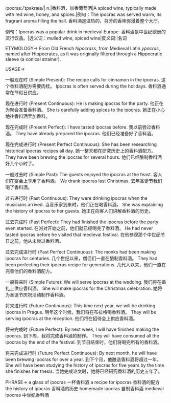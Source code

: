 ipocras:/ˈɪpəkræs/| n.|香料酒，加香葡萄酒|A spiced wine, typically made with red wine, honey, and spices.|例句：The ipocras was served warm, its fragrant aroma filling the hall. 香料酒是温热的，芬芳的香味弥漫着整个大厅。

例句：Ipocras was a popular drink in medieval Europe. 香料酒是中世纪欧洲的流行饮品。|近义词：mulled wine, spiced wine|反义词:|名词


ETYMOLOGY->
From Old French *hipocrass*, from Medieval Latin *ypocras*, named after Hippocrates, as it was originally filtered through a Hippocratic sleeve (a conical strainer).

USAGE->

一般现在时 (Simple Present):
The recipe calls for cinnamon in the ipocras.  这个香料酒配方需要肉桂。
Ipocras is often served during the holidays.  香料酒通常在节假日供应。


现在进行时 (Present Continuous):
He is making ipocras for the party. 他正在为聚会准备香料酒。
She is carefully adding spices to the ipocras. 她正在小心地往香料酒里加香料。


现在完成时 (Present Perfect):
I have tasted ipocras before.  我以前尝过香料酒。
They have already prepared the ipocras.  他们已经准备好了香料酒。


现在完成进行时 (Present Perfect Continuous):
She has been researching historical ipocras recipes all day. 她一整天都在研究历史上的香料酒配方。
They have been brewing the ipocras for several hours. 他们已经酿制香料酒好几个小时了。


一般过去时 (Simple Past):
The guests enjoyed the ipocras at the feast. 客人们在宴会上享用了香料酒。
We drank ipocras last Christmas.  去年圣诞节我们喝了香料酒。


过去进行时 (Past Continuous):
They were drinking ipocras when the musicians arrived.  当音乐家到来时，他们正在喝香料酒。
She was explaining the history of ipocras to her guests. 她正在向客人们讲解香料酒的历史。


过去完成时 (Past Perfect):
They had finished the ipocras before the party even started.  在派对开始之前，他们就已经喝完了香料酒。
He had never tasted ipocras before he visited that medieval festival. 在他参观那个中世纪节日之前，他从未尝过香料酒。


过去完成进行时 (Past Perfect Continuous):
The monks had been making ipocras for centuries.  几个世纪以来，僧侣们一直在酿制香料酒。
They had been perfecting their ipocras recipe for generations.  几代人以来，他们一直在完善他们的香料酒配方。


一般将来时 (Simple Future):
We will serve ipocras at the wedding.  我们将在婚礼上供应香料酒。
She will make ipocras for the Christmas celebration. 她将为圣诞节庆祝活动制作香料酒。


将来进行时 (Future Continuous):
This time next year, we will be drinking ipocras in Prague. 明年这个时候，我们将在布拉格喝香料酒。
They will be serving ipocras at the reception. 他们将在招待会上供应香料酒。


将来完成时 (Future Perfect):
By next week, I will have finished making the ipocras. 到下周，我将完成香料酒的制作。
They will have consumed all the ipocras by the end of the festival.  到节日结束时，他们将喝完所有的香料酒。


将来完成进行时 (Future Perfect Continuous):
By next month, he will have been brewing ipocras for over a year. 到下个月，他酿造香料酒将超过一年。
She will have been studying the history of ipocras for five years by the time she finishes her thesis. 当她完成论文时，她将已经研究香料酒的历史五年了。


PHRASE->
a glass of ipocras 一杯香料酒
a recipe for ipocras 香料酒的配方
the history of ipocras 香料酒的历史
homemade ipocras  自制香料酒
medieval ipocras 中世纪香料酒
